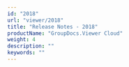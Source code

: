 ```yaml
---
id: "2018"
url: "viewer/2018"
title: "Release Notes - 2018"
productName: "GroupDocs.Viewer Cloud"
weight: 4
description: ""
keywords: ""
---
```


